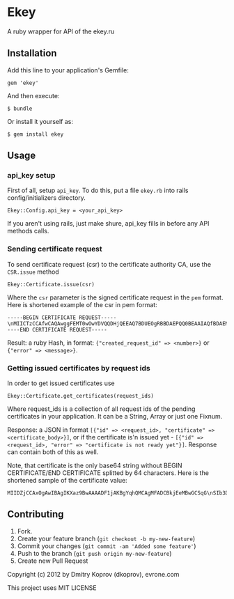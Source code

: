 # Ekey

A ruby wrapper for API of the ekey.ru

## Installation

Add this line to your application's Gemfile:

    gem 'ekey'

And then execute:

    $ bundle

Or install it yourself as:

    $ gem install ekey

## Usage

### api_key setup

First of all, setup `api_key`. To do this, put a file `ekey.rb` into rails config/initializers directory.

    Ekey::Config.api_key = <your_api_key>

If you aren't using rails, just make shure, api_key fills in before any API methods calls.

### Sending certificate request

To send certificate request (csr) to the certificate authority CA, use the `CSR.issue` method

    Ekey::Certificate.issue(csr)

Where the `csr` parameter is the signed certificate request in the `pem` format.
Here is shortened example of the csr in pem format:

    -----BEGIN CERTIFICATE REQUEST-----\nMIICTzCCAfwCAQAwggFEMT0wOwYDVQQDHjQEEAQ7BDUEOgRBBDAEPQQ0BEAAIAQfBDAEMgQ7BD4EMgQ4BEcAIAQSBDAEMgQ4BDsEPgQyMRUwEwYYVQUHHgwGHPQ\n-----END CERTIFICATE REQUEST-----

Result: a ruby Hash, in format: `{"created_request_id" => <number>}` or `{"error" => <message>}`.

### Getting issued certificates by request ids

In order to get issued certificates use

    Ekey::Certificate.get_certificates(request_ids)

Where request_ids is a collection of all request ids of the pending certificates in your application. It can be a String, Array or just one Fixnum.

Response: a JSON in format `[{"id" => <request_id>, "certificate" => <certificate_body>}]`, or if the certificate is'n issued yet - `[{"id" => <request_id>, "error" => "certificate is not ready yet"}]`. Response can contain both of this as well.

Note, that certificate is the only base64 string without BEGIN CERTIFICATE/END CERTIFICATE splitted by 64 characters.
Here is the shortened sample of the certificate value:

    MIIDZjCCAxOgAwIBAgIKXaz9BwAAAADF1jAKBgYqhQMCAgMFADCBkjEeMBwGCSqG\nSIb3DQEJARYPY29udGFjdEBla2V5LnJ1MQswCQYDVQQGEwJSVTEVMBMGA1UEBwwM\n0JzQvtGB0LrQstCwMTcwNQYDVQQKn8HsQFSfy9BDG+A==\n


## Contributing

1. Fork.
2. Create your feature branch (`git checkout -b my-new-feature`)
3. Commit your changes (`git commit -am 'Added some feature'`)
4. Push to the branch (`git push origin my-new-feature`)
5. Create new Pull Request


Copyright (c) 2012 by Dmitry Koprov (dkoprov), evrone.com

This project uses MIT LICENSE
